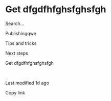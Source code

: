 # Get dfgdfhfghsfghsfgh



Search…



Publishingqwe



Tips and tricks



Next steps



Get dfgdfhfghsfghsfgh

​



Last modified 1d ago

Copy link
